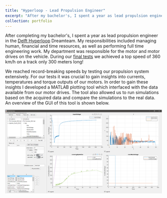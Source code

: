 ```yaml
---
title: "Hyperloop - Lead Propulsion Engineer"
excerpt: "After my bachelor's, I spent a year as lead propulsion engineer in the Delft Hyperloop Dreamteam.<br/><img src='/images/hyperloop_resized.png'>"
collection: portfolio
---
```


After completing my bachelor's, I spent a year as lead propulsion engineer in the [Delft Hyperloop](https://www.delfthyperloop.nl/) Dreamteam. My responsibilities included managing human, financial and time resources, as well as performing full time engineering work. My department was responsible for the motor and motor drives on the vehicle. During our [final tests](https://youtu.be/GZaZEuLtcPM?t=2891) we achieved a top speed of 360 km/h on a track only 300 meters long!

We reached record-breaking speeds by testing our propulsion system extensively. For our tests it was crucial to gain insights into currents, temperatures and torque outputs of our motors. In order to gain these insights I developed a MATLAB plotting tool which interfaced with the data available from our motor drives. The tool also allowed us to run simulations based on the acquired data and compare the simulations to the real data. An overview of the GUI of this tool is shown below.

<img src='/images/BroTool.png'>